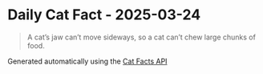 # Daily Cat Fact - 2025-03-24

> A cat’s jaw can’t move sideways, so a cat can’t chew large chunks of food.

Generated automatically using the [Cat Facts API](https://catfact.ninja)
